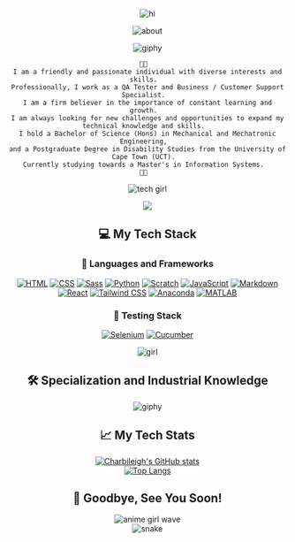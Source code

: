 <div align="center">

![hi](https://github.com/user-attachments/assets/29c226b3-bf36-4bf7-878a-153e7c181650)

![about](https://github.com/charbileigh/charbileigh/assets/44195461/8407afa5-c4c2-4d79-9422-17850dfc2db8)

![giphy](https://github.com/user-attachments/assets/726eab29-cb72-4f9b-928f-e9c4dcf15346)


```
🌸🌸  
I am a friendly and passionate individual with diverse interests and skills.  
Professionally, I work as a QA Tester and Business / Customer Support Specialist.  
I am a firm believer in the importance of constant learning and growth.  
I am always looking for new challenges and opportunities to expand my technical knowledge and skills.  
I hold a Bachelor of Science (Hons) in Mechanical and Mechatronic Engineering,  
and a Postgraduate Degree in Disability Studies from the University of Cape Town (UCT).  
Currently studying towards a Master's in Information Systems.  
🌸🌸  
```
![tech girl](https://github.com/user-attachments/assets/7f4f8179-d3ee-4bc6-a45c-bc4176bbe010)

![](https://komarev.com/ghpvc/?username=charbileigh&color=ff69b4)



## 💻 My Tech Stack

### 🌸 Languages and Frameworks

[![HTML](https://img.shields.io/badge/HTML-%23E34F26.svg?logo=html5&logoColor=white)](#)
[![CSS](https://img.shields.io/badge/CSS-639?logo=css&logoColor=fff)](#)
[![Sass](https://img.shields.io/badge/Sass-C69?logo=sass&logoColor=fff)](#)
[![Python](https://img.shields.io/badge/Python-3776AB?logo=python&logoColor=fff)](#)
[![Scratch](https://img.shields.io/badge/Scratch-4D97FF?logo=scratch&logoColor=fff)](#)
[![JavaScript](https://img.shields.io/badge/JavaScript-F7DF1E?logo=javascript&logoColor=000)](#)
[![Markdown](https://img.shields.io/badge/Markdown-%23000000.svg?logo=markdown&logoColor=white)](#)
[![React](https://img.shields.io/badge/React-%2320232a.svg?logo=react&logoColor=%2361DAFB)](#)
[![Tailwind CSS](https://img.shields.io/badge/Tailwind%20CSS-%2338B2AC.svg?logo=tailwind-css&logoColor=white)](#)
[![Anaconda](https://img.shields.io/badge/Anaconda-44A833?logo=anaconda&logoColor=fff)](#)
[![MATLAB](https://img.shields.io/badge/MATLAB-0076A8?logo=mathworks&logoColor=fff)](#)



### 🧪 Testing Stack

[![Selenium](https://img.shields.io/badge/Selenium-43B02A?logo=selenium&logoColor=fff)](#)
[![Cucumber](https://img.shields.io/badge/Cucumber-23D96C?logo=cucumber&logoColor=fff)](#)



![girl](https://user-images.githubusercontent.com/44195461/126067778-f5ef38c1-8177-464f-915d-dee8609aefd3.gif)



## 🛠️ Specialization and Industrial Knowledge

![giphy](https://i.pinimg.com/originals/16/c2/41/16c24137ad4ce2e32a3eb1b8c4a659aa.gif)




## 📈 My Tech Stats

[![Charbileigh's GitHub stats](https://github-readme-stats.vercel.app/api?username=charbileigh&theme=midnight-purple)](https://github.com/anuraghazra/github-readme-stats)  
[![Top Langs](https://github-readme-stats.vercel.app/api/top-langs/?username=charbileigh&theme=midnight-purple)](https://github.com/anuraghazra/github-readme-stats)



## 👋 Goodbye, See You Soon!

![anime girl wave](https://user-images.githubusercontent.com/44195461/126068011-1e2ac1ea-22bf-4640-b379-4845cd7ca15f.gif)  
![snake](https://user-images.githubusercontent.com/44195461/126070537-4917b556-c50d-458f-aa9e-9b93a9cafe63.gif)

</div>

<!--
**charbileigh/charbileigh** is a ✨ _special_ ✨ repository because its `README.md` (this file) appears on your GitHub profile.
-->


